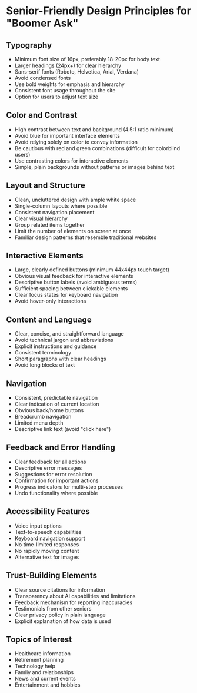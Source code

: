 # Senior-Friendly Design Principles for "Boomer Ask"

## Typography
- Minimum font size of 16px, preferably 18-20px for body text
- Larger headings (24px+) for clear hierarchy
- Sans-serif fonts (Roboto, Helvetica, Arial, Verdana)
- Avoid condensed fonts
- Use bold weights for emphasis and hierarchy
- Consistent font usage throughout the site
- Option for users to adjust text size

## Color and Contrast
- High contrast between text and background (4.5:1 ratio minimum)
- Avoid blue for important interface elements
- Avoid relying solely on color to convey information
- Be cautious with red and green combinations (difficult for colorblind users)
- Use contrasting colors for interactive elements
- Simple, plain backgrounds without patterns or images behind text

## Layout and Structure
- Clean, uncluttered design with ample white space
- Single-column layouts where possible
- Consistent navigation placement
- Clear visual hierarchy
- Group related items together
- Limit the number of elements on screen at once
- Familiar design patterns that resemble traditional websites

## Interactive Elements
- Large, clearly defined buttons (minimum 44x44px touch target)
- Obvious visual feedback for interactive elements
- Descriptive button labels (avoid ambiguous terms)
- Sufficient spacing between clickable elements
- Clear focus states for keyboard navigation
- Avoid hover-only interactions

## Content and Language
- Clear, concise, and straightforward language
- Avoid technical jargon and abbreviations
- Explicit instructions and guidance
- Consistent terminology
- Short paragraphs with clear headings
- Avoid long blocks of text

## Navigation
- Consistent, predictable navigation
- Clear indication of current location
- Obvious back/home buttons
- Breadcrumb navigation
- Limited menu depth
- Descriptive link text (avoid "click here")

## Feedback and Error Handling
- Clear feedback for all actions
- Descriptive error messages
- Suggestions for error resolution
- Confirmation for important actions
- Progress indicators for multi-step processes
- Undo functionality where possible

## Accessibility Features
- Voice input options
- Text-to-speech capabilities
- Keyboard navigation support
- No time-limited responses
- No rapidly moving content
- Alternative text for images

## Trust-Building Elements
- Clear source citations for information
- Transparency about AI capabilities and limitations
- Feedback mechanism for reporting inaccuracies
- Testimonials from other seniors
- Clear privacy policy in plain language
- Explicit explanation of how data is used

## Topics of Interest
- Healthcare information
- Retirement planning
- Technology help
- Family and relationships
- News and current events
- Entertainment and hobbies
